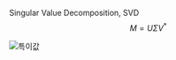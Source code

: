 Singular Value Decomposition, SVD
$$\displaystyle M=U\Sigma V^{*}\!$$

![특이값](https://upload.wikimedia.org/wikipedia/commons/thumb/c/c8/Singular_value_decomposition_visualisation.svg/360px-Singular_value_decomposition_visualisation.svg.png)
